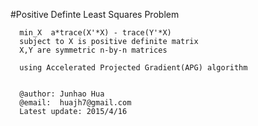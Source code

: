 #Positive Definte Least Squares Problem 
      
      min_X  a*trace(X'*X) - trace(Y'*X)
      subject to X is positive definite matrix
      X,Y are symmetric n-by-n matrices
    
      using Accelerated Projected Gradient(APG) algorithm


      @author: Junhao Hua
      @email:  huajh7@gmail.com
      Latest update: 2015/4/16

